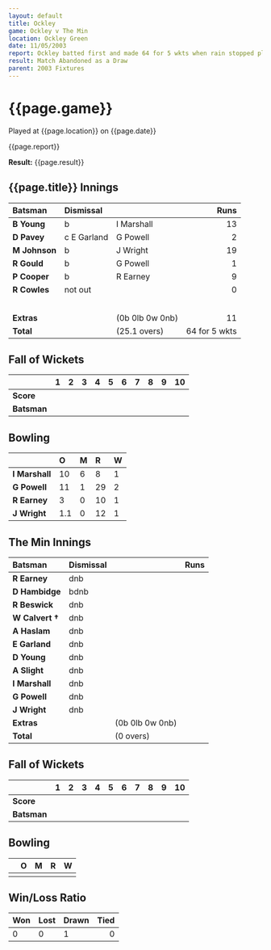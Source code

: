 ```yaml
---
layout: default
title: Ockley
game: Ockley v The Min
location: Ockley Green
date: 11/05/2003
report: Ockley batted first and made 64 for 5 wkts when rain stopped play
result: Match Abandoned as a Draw
parent: 2003 Fixtures
---
```


# {{page.game}}

Played at {{page.location}} on {{page.date}}

{{page.report}}

**Result:** {{page.result}}

## {{page.title}} Innings

| Batsman | Dismissal |  | Runs |
|:---|:---|---|---:|
| **B Young** | b | I Marshall | 13 |
| **D Pavey** | c E Garland | G Powell | 2 |
| **M Johnson** | b | J Wright | 19 |
| **R Gould** | b | G Powell | 1 |
| **P Cooper** | b | R Earney | 9 |
| **R Cowles** | not out |  | 0 |
|  |  |  |  |
|  |  |  |  |
|  |  |  |  |
|  |  |  |  |
|  |  |  |  |
| **Extras** | | (0b 0lb 0w 0nb) | 11 |
| **Total** | | (25.1 overs) | 64 for 5 wkts |

## Fall of Wickets

| | 1 | 2 | 3 | 4 | 5 | 6 | 7 | 8 | 9 | 10 |
|---|:---:|:---:|:---:|:---:|:---:|:---:|:---:|:---:|:---:|:---:|
| **Score** |  |  |  |  |  |  |  |  |  |  |
| **Batsman** |  |  |  |  |  |  |  |  |  |  |

## Bowling

| | O | M | R | W |
|---|:---|:---|:---|:---|
| **I Marshall** | 10 | 6 | 8 | 1 |
| **G Powell** | 11 | 1 | 29 | 2 |
| **R Earney** | 3 | 0 | 10 | 1 |
| **J Wright** | 1.1 | 0 | 12 | 1 |

## The Min Innings

| Batsman | Dismissal |  | Runs |
|:---|:---|---|---:|
| **R Earney** | dnb |  |  |
| **D Hambidge** | bdnb |  |  |
| **R Beswick** | dnb |  |  |
| **W Calvert &#8224;** | dnb |  |  |
| **A Haslam** | dnb |  |  |
| **E Garland** | dnb |  |  |
| **D Young** | dnb |  |  |
| **A Slight** | dnb |  |  |
| **I Marshall** | dnb |  |  |
| **G Powell** | dnb |  |  |
| **J Wright** | dnb |  |  |
| **Extras** | | (0b 0lb 0w 0nb) |  |
| **Total** | | (0 overs) |  |

## Fall of Wickets

| | 1 | 2 | 3 | 4 | 5 | 6 | 7 | 8 | 9 | 10 |
|---|:---:|:---:|:---:|:---:|:---:|:---:|:---:|:---:|:---:|:---:|
| **Score** |  |  |  |  |  |  |  |  |  |  |
| **Batsman** |  |  |  |  |  |  |  |  |  |  |

## Bowling

| | O | M | R | W |
|---|:---|:---|:---|:---|
| |  |  |  |  |
## Win/Loss Ratio

| Won | Lost | Drawn | Tied |
|:---|:---|:---|---:|
| 0 | 0 | 1 | 0 |